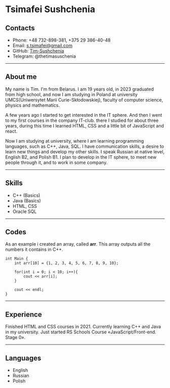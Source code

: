 # Tsimafei Sushchenia

## **Contacts**

* Phone: +48 732-898-381, +375 29 386-40-48
* Email: s.tsimafei@gmail.com
* GitHub: [Tim-Sushchenia](https://github.com/Tim-Sushchenia)
* Telegram: @thetimasuschenia

---

## **About me**
My name is Tim. I'm from Belarus. I am 19 years old, in 2023 graduated from high school, and now I am studying in Poland at university UMCS(Uniwersytet Marii Curie-Skłodowskiej), faculty of computer science, physics and mathematics. 

A few years ago I started to get interested in the IT sphere. And then I went to my first courses in the company IT-club. there I studied for about three years, during this time I learned HTML, CSS and a little bit of JavaScript and react. 

Now I am studying at university, where I am learning programming languages, such as C++, Java, SQL. I have communication skills, a desire to learn new things and develop my other skills. I speak Russian at native level, English B2, and Polish B1. I plan to develop in the IT sphere, to meet new people through it, and to work in some company. 

---

## **Skills**
* C++ (Basics)
* Java (Basics)
* HTML, CSS
* Oracle SQL

---

## **Codes**
As an example i created an array, called **arr**. This array outputs all the numbers it contains in C++.
```
int Main {
    int arr[10] = {1, 2, 3, 4, 5, 6, 7, 8, 9, 10};

    for(int i = 0; i < 10; i++){
        cout << arr[i];
    }

    cout << endl;
}
```
---

## **Experience**
Finished HTML and CSS courses in 2021. Currently learning C++ and Java in my university. Just started RS Schools Course «JavaScript/Front-end. Stage 0».

---

## **Languages**

* English 
* Russian
* Polish

